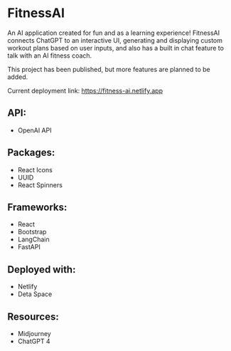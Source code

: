 # FitnessAI
An AI application created for fun and as a learning experience! FitnessAI connects ChatGPT to an interactive UI, generating and displaying custom workout plans based on user inputs, and also has a built in chat feature to talk with an AI fitness coach.

This project has been published, but more features are planned to be added.

Current deployment link:
https://fitness-ai.netlify.app


## API:
- OpenAI API

## Packages:
- React Icons
- UUID
- React Spinners

## Frameworks:
- React
- Bootstrap
- LangChain
- FastAPI

## Deployed with:
- Netlify
- Deta Space

## Resources:
- Midjourney
- ChatGPT 4
